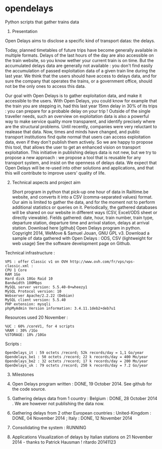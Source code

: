 opendelays
==========

Python scripts that gather trains data


1. Presentation

Open Delays aims to disclose a specific kind of transport datas: the delays.

Today, planned timetables of future trips have become generally available in multiple formats. Delays of the last hours of the day are also accessible on the train website, so you know wether your current train is on time. But the accumulated delays data are generally not available : you don't find easily the accumulation of passed exploitation data of a given train line during the last year. We think that the users should have access to delays data, and for sure the company that operates the trains, or a government office, should not be the only ones to access this data.

Our goal with Open Delays is to gather exploitation data, and make it accessible to the users. With Open Delays, you could know for example that the train you are stepping in, had this last year 15mn delay in 30% of its trips : you can prepare for a probable delay on your trip ! Outside of the single traveller needs, such an overview on exploitation data is also a powerful way to make service quality more transparent, and identify precisely where are the structural problems. 
Until recently, companies were very reluctant to realease that data. Now, times and minds have changed, and public transport institutions find quite normal that users can access exploitation data, even if they don't publish them actively. So we are happy to propose this tool, that allows the user to get an enhanced vision on transport exploitation. 
This initiative in publishing delays data is not new, but we try to propose a new approach : we propose a tool that is reusable for any transport system, and insist on the openness of delays data. We expect that Open Delays will be re-used into other solutions and applications, and that this will contribute to improve users' quality of life.


2. Technical aspects and project aim

    Short program in python that pick-up one hour of data in Railtime.be website, and converts it into a CSV (comma-separated values) format.
    Our aim is limited to gather the data, and for the moment not to perform additional statistics or queries on it.
    Periodically, the gathered databases will be shared on our website in different ways (CSV, Excel/ODS sheet or directly viewable).
    Fields gathered: date, hour, train number, train type, departure station, departure time and arrival station, delays at arrival station.
    Download here [github] Open Delays program in python. Copyright 2014, WeMove & Samuel Jouan, GNU GPL v3.
    Download a sample of data gathered with Open Delays : ODS, CSV (lightweight for web usage)
    See the software development page on Github.

Technical infrastructure :

    VPS : offer Classic v1 on OVH http://www.ovh.com/fr/vps/vps-classic.xml :
    CPU 1 Core
    RAM 1Go
    Hard disk 10Go Raid 10
    Bandwidth 100Mbps
    MySQL server version: 5.5.40-0+wheezy1
    MySQL Protocol version: 10
    Webserver Apache/2.2.22 (Debian)
    MySQL client version: 5.5.40
    PHP extension: mysqli
    phpMyAdmin Version information: 3.4.11.1deb2+deb7u1

Resources used 20 November :

    %UC : 60% /coreV1, for 4 scripts
    %RAM : 30% /1Go
    %STORAGE: 10% /10Go

Scripts :

    OpenDelays_it : 59 octets /record; 52k records/day = 1,1 Go/year
    Opendelays_be1 : 50 octets /record; 22 k records/day = 400 Mo/year
    Opendelays_be2 : 32 octets /record; 17 k records/day = 200 Mo/year
    OpenDelays_uk : 79 octets /record; 250 k records/day = 7.2 Go/year

 
3. Milestones

1. Open Delays program written : DONE, 19 October 2014. See github for the code source.
2. Gathering delays data from 1 country : Belgium : DONE, 28 October 2014 . We are however not publishing the data now.
3. Gathering delays from 2 other European countries : United-Kingdom : DONE, 04 November 2014 ; Italy : DONE, 12 November 2014
4. Consolidating the system : RUNNING
3. Applications
Visualization of delays by Italian stations on 21 November 2014 - thanks to Patrick Hausman !
ritardo 20141123
 
